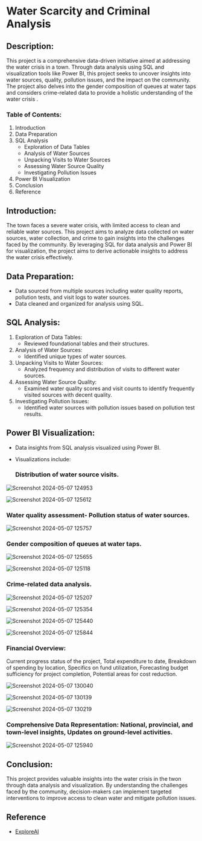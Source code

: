 # Water Scarcity and Criminal Analysis 

## Description:
This project is a comprehensive data-driven initiative aimed at addressing the water crisis in a town. Through data analysis using SQL and visualization tools like Power BI, this project seeks to uncover insights into water sources, quality, pollution issues, and the impact on the community. The project also delves into the gender composition of queues at water taps and considers crime-related data to provide a holistic understanding of the water crisis .

### Table of Contents:
1. Introduction
2. Data Preparation
3. SQL Analysis
    - Exploration of Data Tables
    - Analysis of Water Sources
    - Unpacking Visits to Water Sources
    - Assessing Water Source Quality
    - Investigating Pollution Issues
4. Power BI Visualization
5. Conclusion
6. Reference

## Introduction:
The town  faces a severe water crisis, with limited access to clean and reliable water sources. This project aims to analyze data collected on water sources, water collection, and crime to gain insights into the challenges faced by the community. By leveraging SQL for data analysis and Power BI for visualization, the project aims to derive actionable insights to address the water crisis effectively.

## Data Preparation:
- Data sourced from multiple sources including water quality reports, pollution tests, and visit logs to water sources.
- Data cleaned and organized for analysis using SQL.

## SQL Analysis:
1. Exploration of Data Tables:
   - Reviewed foundational tables and their structures.
2. Analysis of Water Sources:
   - Identified unique types of water sources.
3. Unpacking Visits to Water Sources:
   - Analyzed frequency and distribution of visits to different water sources.
4. Assessing Water Source Quality:
   - Examined water quality scores and visit counts to identify frequently visited sources with decent quality.
5. Investigating Pollution Issues:
   - Identified water sources with pollution issues based on pollution test results.

## Power BI Visualization:

- Data insights from SQL analysis visualized using Power BI.
- Visualizations include:

  
  ### Distribution of water source visits.
  
 ![Screenshot 2024-05-07 124953](https://github.com/AfolasadeDada/Project-Maji-Ndogo/assets/157188351/1023d810-5d77-4ce8-bca0-86aa932a2135)

![Screenshot 2024-05-07 125612](https://github.com/AfolasadeDada/Project-Maji-Ndogo/assets/157188351/54ee1f96-c51c-4006-a41e-13fa771f0a7a)


### Water quality assessment- Pollution status of water sources.

![Screenshot 2024-05-07 125757](https://github.com/AfolasadeDada/Project-Maji-Ndogo/assets/157188351/290eabbc-7119-43b9-8db7-0e1463e69e1d)

### Gender composition of queues at water taps.

![Screenshot 2024-05-07 125655](https://github.com/AfolasadeDada/Project-Maji-Ndogo/assets/157188351/0094fa40-d396-4690-8546-0ee2b7d471fe)

![Screenshot 2024-05-07 125118](https://github.com/AfolasadeDada/Project-Maji-Ndogo/assets/157188351/ed4e5e2b-791e-48a7-a8be-17a011b81fbc)

### Crime-related data analysis.
![Screenshot 2024-05-07 125207](https://github.com/AfolasadeDada/Project-Maji-Ndogo/assets/157188351/1cd05884-6b75-48a1-b566-d3eb0771fbcd)

![Screenshot 2024-05-07 125354](https://github.com/AfolasadeDada/Project-Maji-Ndogo/assets/157188351/d1df9cd4-ba55-46cf-87ec-eb9f6a5f9343)

![Screenshot 2024-05-07 125440](https://github.com/AfolasadeDada/Project-Maji-Ndogo/assets/157188351/dd3ada6f-80fc-40f2-9cd4-08915fd48d60)

![Screenshot 2024-05-07 125844](https://github.com/AfolasadeDada/Project-Maji-Ndogo/assets/157188351/338cc83e-4d70-46f7-9790-90cddd5d7586)

### Financial Overview:
Current progress status of the project, Total expenditure to date, Breakdown of spending by location, Specifics on fund utilization, Forecasting budget sufficiency for project completion, Potential areas for cost reduction.

![Screenshot 2024-05-07 130040](https://github.com/AfolasadeDada/Project-Maji-Ndogo/assets/157188351/9e1299cc-47c4-4dc8-a35f-0d444290a3c0)

![Screenshot 2024-05-07 130139](https://github.com/AfolasadeDada/Project-Maji-Ndogo/assets/157188351/30453827-7ae0-4dd0-85c4-a6a2381e5aca)

![Screenshot 2024-05-07 130219](https://github.com/AfolasadeDada/Project-Maji-Ndogo/assets/157188351/0e321007-5200-4d9a-83e0-6ecb09ebbab1)

### Comprehensive Data Representation: National, provincial, and town-level insights, Updates on ground-level activities.

![Screenshot 2024-05-07 125940](https://github.com/AfolasadeDada/Project-Maji-Ndogo/assets/157188351/db329b1f-712d-440e-be8d-735dc1ed74ba)


## Conclusion:
This project provides valuable insights into the water crisis in the twon through data analysis and visualization. By understanding the challenges faced by the community, decision-makers can implement targeted interventions to improve access to clean water and mitigate pollution issues.

## Reference
- [ExploreAI](https://www.explore.ai/)

